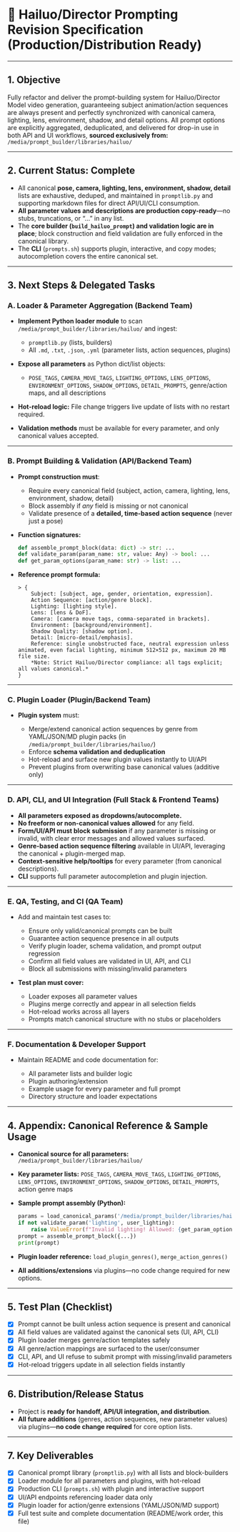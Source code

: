 # 📄 **Hailuo/Director Prompting Revision Specification (Production/Distribution Ready)**

---

## 1. **Objective**

Fully refactor and deliver the prompt-building system for Hailuo/Director Model video generation, guaranteeing subject animation/action sequences are always present and perfectly synchronized with canonical camera, lighting, lens, environment, shadow, and detail options.
All prompt options are explicitly aggregated, deduplicated, and delivered for drop-in use in both API and UI workflows, **sourced exclusively from:**
`/media/prompt_builder/libraries/hailuo/`

---

## 2. **Current Status: Complete**

* All canonical **pose, camera, lighting, lens, environment, shadow, detail** lists are exhaustive, deduped, and maintained in `promptlib.py` and supporting markdown files for direct API/UI/CLI consumption.
* **All parameter values and descriptions are production copy-ready**—no stubs, truncations, or “...” in any list.
* The **core builder (`build_hailuo_prompt`) and validation logic are in place**; block construction and field validation are fully enforced in the canonical library.
* The **CLI** (`prompts.sh`) supports plugin, interactive, and copy modes; autocompletion covers the entire canonical set.

---

## 3. **Next Steps & Delegated Tasks**

### **A. Loader & Parameter Aggregation (Backend Team)**

* **Implement Python loader module** to scan `/media/prompt_builder/libraries/hailuo/` and ingest:

  * `promptlib.py` (lists, builders)
  * All `.md`, `.txt`, `.json`, `.yml` (parameter lists, action sequences, plugins)
* **Expose all parameters** as Python dict/list objects:

  * `POSE_TAGS`, `CAMERA_MOVE_TAGS`, `LIGHTING_OPTIONS`, `LENS_OPTIONS`, `ENVIRONMENT_OPTIONS`, `SHADOW_OPTIONS`, `DETAIL_PROMPTS`, genre/action maps, and all descriptions
* **Hot-reload logic:** File change triggers live update of lists with no restart required.
* **Validation methods** must be available for every parameter, and only canonical values accepted.

---

### **B. Prompt Building & Validation (API/Backend Team)**

* **Prompt construction must**:

  * Require every canonical field (subject, action, camera, lighting, lens, environment, shadow, detail)
  * Block assembly if *any* field is missing or not canonical
  * Validate presence of a **detailed, time-based action sequence** (never just a pose)
* **Function signatures:**

  ```python
  def assemble_prompt_block(data: dict) -> str: ...
  def validate_param(param_name: str, value: Any) -> bool: ...
  def get_param_options(param_name: str) -> list: ...
  ```
* **Reference prompt formula:**

  ```plaintext
  > {
      Subject: [subject, age, gender, orientation, expression].
      Action Sequence: [action/genre block].
      Lighting: [lighting style].
      Lens: [lens & DoF].
      Camera: [camera move tags, comma-separated in brackets].
      Environment: [background/environment].
      Shadow Quality: [shadow option].
      Detail: [micro-detail/emphasis].
      Reference: single unobstructed face, neutral expression unless animated, even facial lighting, minimum 512×512 px, maximum 20 MB file size.
      *Note: Strict Hailuo/Director compliance: all tags explicit; all values canonical.*
  }
  ```

---

### **C. Plugin Loader (Plugin/Backend Team)**

* **Plugin system** must:

  * Merge/extend canonical action sequences by genre from YAML/JSON/MD plugin packs (in `/media/prompt_builder/libraries/hailuo/`)
  * Enforce **schema validation and deduplication**
  * Hot-reload and surface new plugin values instantly to UI/API
  * Prevent plugins from overwriting base canonical values (additive only)

---

### **D. API, CLI, and UI Integration (Full Stack & Frontend Teams)**

* **All parameters exposed as dropdowns/autocomplete.**
* **No freeform or non-canonical values allowed** for any field.
* **Form/UI/API must block submission** if any parameter is missing or invalid, with clear error messages and allowed values surfaced.
* **Genre-based action sequence filtering** available in UI/API, leveraging the canonical + plugin-merged map.
* **Context-sensitive help/tooltips** for every parameter (from canonical descriptions).
* **CLI** supports full parameter autocompletion and plugin injection.

---

### **E. QA, Testing, and CI (QA Team)**

* Add and maintain test cases to:

  * Ensure only valid/canonical prompts can be built
  * Guarantee action sequence presence in all outputs
  * Verify plugin loader, schema validation, and prompt output regression
  * Confirm all field values are validated in UI, API, and CLI
  * Block all submissions with missing/invalid parameters
* **Test plan must cover:**

  * Loader exposes all parameter values
  * Plugins merge correctly and appear in all selection fields
  * Hot-reload works across all layers
  * Prompts match canonical structure with no stubs or placeholders

---

### **F. Documentation & Developer Support**

* Maintain README and code documentation for:

  * All parameter lists and builder logic
  * Plugin authoring/extension
  * Example usage for every parameter and full prompt
  * Directory structure and loader expectations

---

## 4. **Appendix: Canonical Reference & Sample Usage**

* **Canonical source for all parameters:**
  `/media/prompt_builder/libraries/hailuo/`
* **Key parameter lists:**
  `POSE_TAGS`, `CAMERA_MOVE_TAGS`, `LIGHTING_OPTIONS`, `LENS_OPTIONS`, `ENVIRONMENT_OPTIONS`, `SHADOW_OPTIONS`, `DETAIL_PROMPTS`, action genre maps
* **Sample prompt assembly (Python):**

  ```python
  params = load_canonical_params('/media/prompt_builder/libraries/hailuo/')
  if not validate_param('lighting', user_lighting):
      raise ValueError(f"Invalid lighting! Allowed: {get_param_options('lighting')}")
  prompt = assemble_prompt_block({...})
  print(prompt)
  ```
* **Plugin loader reference:**
  `load_plugin_genres()`, `merge_action_genres()`
* **All additions/extensions** via plugins—no code change required for new options.

---

## 5. **Test Plan (Checklist)**

* [x] Prompt cannot be built unless action sequence is present and canonical
* [x] All field values are validated against the canonical sets (UI, API, CLI)
* [x] Plugin loader merges genre/action templates safely
* [x] All genre/action mappings are surfaced to the user/consumer
* [x] CLI, API, and UI refuse to submit prompt with missing/invalid parameters
* [x] Hot-reload triggers update in all selection fields instantly

---

## 6. **Distribution/Release Status**

* Project is **ready for handoff, API/UI integration, and distribution**.
* **All future additions** (genres, action sequences, new parameter values) via plugins—**no code change required** for core option lists.

---

## 7. **Key Deliverables**

* [x] Canonical prompt library (`promptlib.py`) with all lists and block-builders
* [x] Loader module for all parameters and plugins, with hot-reload
* [x] Production CLI (`prompts.sh`) with plugin and interactive support
* [x] UI/API endpoints referencing loader data only
* [x] Plugin loader for action/genre extensions (YAML/JSON/MD support)
* [x] Full test suite and complete documentation (README/work order, this file)
